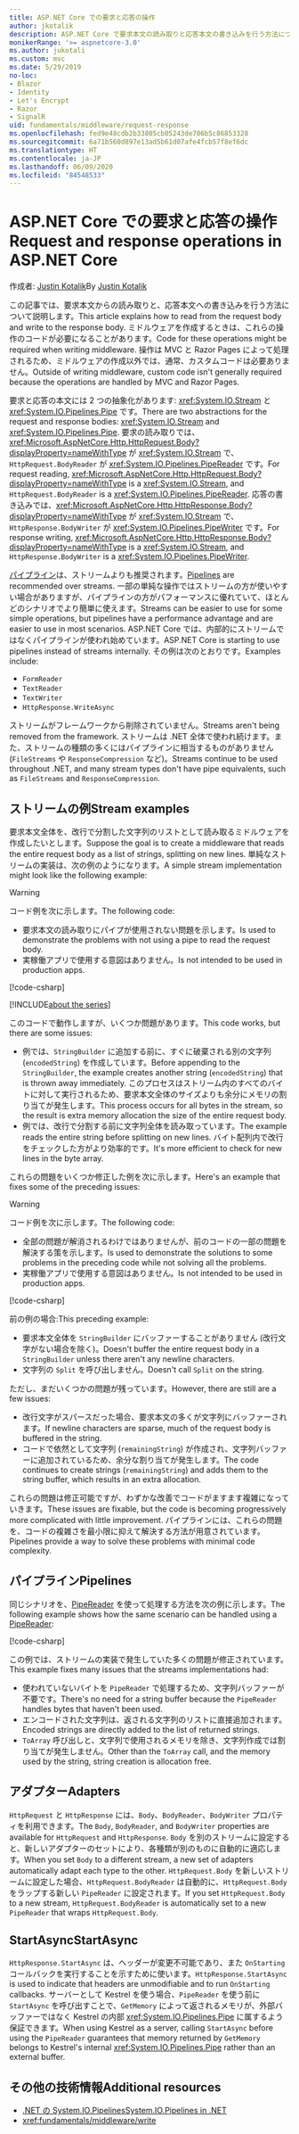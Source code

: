 ```yaml
---
title: ASP.NET Core での要求と応答の操作
author: jkotalik
description: ASP.NET Core で要求本文の読み取りと応答本文の書き込みを行う方法について説明します。
monikerRange: '>= aspnetcore-3.0'
ms.author: jukotali
ms.custom: mvc
ms.date: 5/29/2019
no-loc:
- Blazor
- Identity
- Let's Encrypt
- Razor
- SignalR
uid: fundamentals/middleware/request-response
ms.openlocfilehash: fed9e48cdb2b33805cb05243de706b5c86853328
ms.sourcegitcommit: 6a71b560d897e13ad5b61d07afe4fcb57f8ef6dc
ms.translationtype: HT
ms.contentlocale: ja-JP
ms.lasthandoff: 06/09/2020
ms.locfileid: "84548533"
---
```

# <a name="request-and-response-operations-in-aspnet-core"></a><span data-ttu-id="6d56c-103">ASP.NET Core での要求と応答の操作</span><span class="sxs-lookup"><span data-stu-id="6d56c-103">Request and response operations in ASP.NET Core</span></span>

<span data-ttu-id="6d56c-104">作成者: [Justin Kotalik](https://github.com/jkotalik)</span><span class="sxs-lookup"><span data-stu-id="6d56c-104">By [Justin Kotalik](https://github.com/jkotalik)</span></span>

<span data-ttu-id="6d56c-105">この記事では、要求本文からの読み取りと、応答本文への書き込みを行う方法について説明します。</span><span class="sxs-lookup"><span data-stu-id="6d56c-105">This article explains how to read from the request body and write to the response body.</span></span> <span data-ttu-id="6d56c-106">ミドルウェアを作成するときは、これらの操作のコードが必要になることがあります。</span><span class="sxs-lookup"><span data-stu-id="6d56c-106">Code for these operations might be required when writing middleware.</span></span> <span data-ttu-id="6d56c-107">操作は MVC と Razor Pages によって処理されるため、ミドルウェアの作成以外では、通常、カスタムコードは必要ありません。</span><span class="sxs-lookup"><span data-stu-id="6d56c-107">Outside of writing middleware, custom code isn't generally required because the operations are handled by MVC and Razor Pages.</span></span>

<span data-ttu-id="6d56c-108">要求と応答の本文には 2 つの抽象化があります: <xref:System.IO.Stream> と <xref:System.IO.Pipelines.Pipe> です。</span><span class="sxs-lookup"><span data-stu-id="6d56c-108">There are two abstractions for the request and response bodies: <xref:System.IO.Stream> and <xref:System.IO.Pipelines.Pipe>.</span></span> <span data-ttu-id="6d56c-109">要求の読み取りでは、<xref:Microsoft.AspNetCore.Http.HttpRequest.Body?displayProperty=nameWithType> が <xref:System.IO.Stream> で、`HttpRequest.BodyReader` が <xref:System.IO.Pipelines.PipeReader> です。</span><span class="sxs-lookup"><span data-stu-id="6d56c-109">For request reading, <xref:Microsoft.AspNetCore.Http.HttpRequest.Body?displayProperty=nameWithType> is a <xref:System.IO.Stream>, and `HttpRequest.BodyReader` is a <xref:System.IO.Pipelines.PipeReader>.</span></span> <span data-ttu-id="6d56c-110">応答の書き込みでは、<xref:Microsoft.AspNetCore.Http.HttpResponse.Body?displayProperty=nameWithType> が <xref:System.IO.Stream> で、`HttpResponse.BodyWriter` が <xref:System.IO.Pipelines.PipeWriter> です。</span><span class="sxs-lookup"><span data-stu-id="6d56c-110">For response writing, <xref:Microsoft.AspNetCore.Http.HttpResponse.Body?displayProperty=nameWithType> is a <xref:System.IO.Stream>, and `HttpResponse.BodyWriter` is a <xref:System.IO.Pipelines.PipeWriter>.</span></span>

<span data-ttu-id="6d56c-111">[パイプライン](/dotnet/standard/io/pipelines)は、ストリームよりも推奨されます。</span><span class="sxs-lookup"><span data-stu-id="6d56c-111">[Pipelines](/dotnet/standard/io/pipelines) are recommended over streams.</span></span> <span data-ttu-id="6d56c-112">一部の単純な操作ではストリームの方が使いやすい場合がありますが、パイプラインの方がパフォーマンスに優れていて、ほとんどのシナリオでより簡単に使えます。</span><span class="sxs-lookup"><span data-stu-id="6d56c-112">Streams can be easier to use for some simple operations, but pipelines have a performance advantage and are easier to use in most scenarios.</span></span> <span data-ttu-id="6d56c-113">ASP.NET Core では、内部的にストリームではなくパイプラインが使われ始めています。</span><span class="sxs-lookup"><span data-stu-id="6d56c-113">ASP.NET Core is starting to use pipelines instead of streams internally.</span></span> <span data-ttu-id="6d56c-114">その例は次のとおりです。</span><span class="sxs-lookup"><span data-stu-id="6d56c-114">Examples include:</span></span>

* `FormReader`
* `TextReader`
* `TextWriter`
* `HttpResponse.WriteAsync`

<span data-ttu-id="6d56c-115">ストリームがフレームワークから削除されていません。</span><span class="sxs-lookup"><span data-stu-id="6d56c-115">Streams aren't being removed from the framework.</span></span> <span data-ttu-id="6d56c-116">ストリームは .NET 全体で使われ続けます。また、ストリームの種類の多くにはパイプラインに相当するものがありません (`FileStreams` や `ResponseCompression` など)。</span><span class="sxs-lookup"><span data-stu-id="6d56c-116">Streams continue to be used throughout .NET, and many stream types don't have pipe equivalents, such as `FileStreams` and `ResponseCompression`.</span></span>

## <a name="stream-examples"></a><span data-ttu-id="6d56c-117">ストリームの例</span><span class="sxs-lookup"><span data-stu-id="6d56c-117">Stream examples</span></span>

<span data-ttu-id="6d56c-118">要求本文全体を、改行で分割した文字列のリストとして読み取るミドルウェアを作成したいとします。</span><span class="sxs-lookup"><span data-stu-id="6d56c-118">Suppose the goal is to create a middleware that reads the entire request body as a list of strings, splitting on new lines.</span></span> <span data-ttu-id="6d56c-119">単純なストリームの実装は、次の例のようになります。</span><span class="sxs-lookup"><span data-stu-id="6d56c-119">A simple stream implementation might look like the following example:</span></span>

> [!WARNING]
> <span data-ttu-id="6d56c-120">コード例を次に示します。</span><span class="sxs-lookup"><span data-stu-id="6d56c-120">The following code:</span></span>
> * <span data-ttu-id="6d56c-121">要求本文の読み取りにパイプが使用されない問題を示します。</span><span class="sxs-lookup"><span data-stu-id="6d56c-121">Is used to demonstrate the problems with not using a pipe to read the request body.</span></span>
> * <span data-ttu-id="6d56c-122">実稼働アプリで使用する意図はありません。</span><span class="sxs-lookup"><span data-stu-id="6d56c-122">Is not intended to be used in production apps.</span></span>

[!code-csharp[](request-response/samples/3.x/RequestResponseSample/Startup.cs?name=GetListOfStringsFromStream)]

[!INCLUDE[about the series](~/includes/code-comments-loc.md)]

<span data-ttu-id="6d56c-123">このコードで動作しますが、いくつか問題があります。</span><span class="sxs-lookup"><span data-stu-id="6d56c-123">This code works, but there are some issues:</span></span>

* <span data-ttu-id="6d56c-124">例では、`StringBuilder` に追加する前に、すぐに破棄される別の文字列 (`encodedString`) を作成しています。</span><span class="sxs-lookup"><span data-stu-id="6d56c-124">Before appending to the `StringBuilder`, the example creates another string (`encodedString`) that is thrown away immediately.</span></span> <span data-ttu-id="6d56c-125">このプロセスはストリーム内のすべてのバイトに対して実行されるため、要求本文全体のサイズよりも余分にメモリの割り当てが発生します。</span><span class="sxs-lookup"><span data-stu-id="6d56c-125">This process occurs for all bytes in the stream, so the result is extra memory allocation the size of the entire request body.</span></span>
* <span data-ttu-id="6d56c-126">例では、改行で分割する前に文字列全体を読み取っています。</span><span class="sxs-lookup"><span data-stu-id="6d56c-126">The example reads the entire string before splitting on new lines.</span></span> <span data-ttu-id="6d56c-127">バイト配列内で改行をチェックした方がより効率的です。</span><span class="sxs-lookup"><span data-stu-id="6d56c-127">It's more efficient to check for new lines in the byte array.</span></span>

<span data-ttu-id="6d56c-128">これらの問題をいくつか修正した例を次に示します。</span><span class="sxs-lookup"><span data-stu-id="6d56c-128">Here's an example that fixes some of the preceding issues:</span></span>

> [!WARNING]
> <span data-ttu-id="6d56c-129">コード例を次に示します。</span><span class="sxs-lookup"><span data-stu-id="6d56c-129">The following code:</span></span>
> * <span data-ttu-id="6d56c-130">全部の問題が解消されるわけではありませんが、前のコードの一部の問題を解決する策を示します。</span><span class="sxs-lookup"><span data-stu-id="6d56c-130">Is used to demonstrate the solutions to some problems in the preceding code while not solving all the problems.</span></span>
> * <span data-ttu-id="6d56c-131">実稼働アプリで使用する意図はありません。</span><span class="sxs-lookup"><span data-stu-id="6d56c-131">Is not intended to be used in production apps.</span></span>

[!code-csharp[](request-response/samples/3.x/RequestResponseSample/Startup.cs?name=GetListOfStringsFromStreamMoreEfficient)]

<span data-ttu-id="6d56c-132">前の例の場合:</span><span class="sxs-lookup"><span data-stu-id="6d56c-132">This preceding example:</span></span>

* <span data-ttu-id="6d56c-133">要求本文全体を `StringBuilder` にバッファーすることがありません (改行文字がない場合を除く)。</span><span class="sxs-lookup"><span data-stu-id="6d56c-133">Doesn't buffer the entire request body in a `StringBuilder` unless there aren't any newline characters.</span></span>
* <span data-ttu-id="6d56c-134">文字列の `Split` を呼び出しません。</span><span class="sxs-lookup"><span data-stu-id="6d56c-134">Doesn't call `Split` on the string.</span></span>

<span data-ttu-id="6d56c-135">ただし、まだいくつかの問題が残っています。</span><span class="sxs-lookup"><span data-stu-id="6d56c-135">However, there are still are a few issues:</span></span>

* <span data-ttu-id="6d56c-136">改行文字がスパースだった場合、要求本文の多くが文字列にバッファーされます。</span><span class="sxs-lookup"><span data-stu-id="6d56c-136">If newline characters are sparse, much of the request body is buffered in the string.</span></span>
* <span data-ttu-id="6d56c-137">コードで依然として文字列 (`remainingString`) が作成され、文字列バッファーに追加されているため、余分な割り当てが発生します。</span><span class="sxs-lookup"><span data-stu-id="6d56c-137">The code continues to create strings (`remainingString`) and adds them to the string buffer, which results in an extra allocation.</span></span>

<span data-ttu-id="6d56c-138">これらの問題は修正可能ですが、わずかな改善でコードがますます複雑になっていきます。</span><span class="sxs-lookup"><span data-stu-id="6d56c-138">These issues are fixable, but the code is becoming progressively more complicated with little improvement.</span></span> <span data-ttu-id="6d56c-139">パイプラインには、これらの問題を、コードの複雑さを最小限に抑えて解決する方法が用意されています。</span><span class="sxs-lookup"><span data-stu-id="6d56c-139">Pipelines provide a way to solve these problems with minimal code complexity.</span></span>

## <a name="pipelines"></a><span data-ttu-id="6d56c-140">パイプライン</span><span class="sxs-lookup"><span data-stu-id="6d56c-140">Pipelines</span></span>

<span data-ttu-id="6d56c-141">同じシナリオを、[PipeReader](/dotnet/standard/io/pipelines#pipe) を使って処理する方法を次の例に示します。</span><span class="sxs-lookup"><span data-stu-id="6d56c-141">The following example shows how the same scenario can be handled using a [PipeReader](/dotnet/standard/io/pipelines#pipe):</span></span>

[!code-csharp[](request-response/samples/3.x/RequestResponseSample/Startup.cs?name=GetListOfStringFromPipe)]

<span data-ttu-id="6d56c-142">この例では、ストリームの実装で発生していた多くの問題が修正されています。</span><span class="sxs-lookup"><span data-stu-id="6d56c-142">This example fixes many issues that the streams implementations had:</span></span>

* <span data-ttu-id="6d56c-143">使われていないバイトを `PipeReader` で処理するため、文字列バッファーが不要です。</span><span class="sxs-lookup"><span data-stu-id="6d56c-143">There's no need for a string buffer because the `PipeReader` handles bytes that haven't been used.</span></span>
* <span data-ttu-id="6d56c-144">エンコードされた文字列は、返される文字列のリストに直接追加されます。</span><span class="sxs-lookup"><span data-stu-id="6d56c-144">Encoded strings are directly added to the list of returned strings.</span></span>
* <span data-ttu-id="6d56c-145">`ToArray` 呼び出しと、文字列で使用されるメモリを除き、文字列作成では割り当てが発生しません。</span><span class="sxs-lookup"><span data-stu-id="6d56c-145">Other than the `ToArray` call, and the memory used by the string, string creation is allocation free.</span></span>

## <a name="adapters"></a><span data-ttu-id="6d56c-146">アダプター</span><span class="sxs-lookup"><span data-stu-id="6d56c-146">Adapters</span></span>

<span data-ttu-id="6d56c-147">`HttpRequest` と `HttpResponse` には、`Body`、`BodyReader`、`BodyWriter` プロパティを利用できます。</span><span class="sxs-lookup"><span data-stu-id="6d56c-147">The `Body`, `BodyReader`, and `BodyWriter` properties are available for `HttpRequest` and `HttpResponse`.</span></span> <span data-ttu-id="6d56c-148">`Body` を別のストリームに設定すると、新しいアダプターのセットにより、各種類が別のものに自動的に適応します。</span><span class="sxs-lookup"><span data-stu-id="6d56c-148">When you set `Body` to a different stream, a new set of adapters automatically adapt each type to the other.</span></span> <span data-ttu-id="6d56c-149">`HttpRequest.Body` を新しいストリームに設定した場合、`HttpRequest.BodyReader` は自動的に、`HttpRequest.Body` をラップする新しい `PipeReader` に設定されます。</span><span class="sxs-lookup"><span data-stu-id="6d56c-149">If you set `HttpRequest.Body` to a new stream, `HttpRequest.BodyReader` is automatically set to a new `PipeReader` that wraps `HttpRequest.Body`.</span></span>

## <a name="startasync"></a><span data-ttu-id="6d56c-150">StartAsync</span><span class="sxs-lookup"><span data-stu-id="6d56c-150">StartAsync</span></span>

<span data-ttu-id="6d56c-151">`HttpResponse.StartAsync` は、ヘッダーが変更不可能であり、また `OnStarting` コールバックを実行することを示すために使います。</span><span class="sxs-lookup"><span data-stu-id="6d56c-151">`HttpResponse.StartAsync` is used to indicate that headers are unmodifiable and to run `OnStarting` callbacks.</span></span> <span data-ttu-id="6d56c-152">サーバーとして Kestrel を使う場合、`PipeReader` を使う前に `StartAsync` を呼び出すことで、`GetMemory` によって返されるメモリが、外部バッファーではなく Kestrel の内部 <xref:System.IO.Pipelines.Pipe> に属するよう保証できます。</span><span class="sxs-lookup"><span data-stu-id="6d56c-152">When using Kestrel as a server, calling `StartAsync` before using the `PipeReader` guarantees that memory returned by `GetMemory` belongs to Kestrel's internal <xref:System.IO.Pipelines.Pipe> rather than an external buffer.</span></span>

## <a name="additional-resources"></a><span data-ttu-id="6d56c-153">その他の技術情報</span><span class="sxs-lookup"><span data-stu-id="6d56c-153">Additional resources</span></span>

* [<span data-ttu-id="6d56c-154">.NET の System.IO.Pipelines</span><span class="sxs-lookup"><span data-stu-id="6d56c-154">System.IO.Pipelines in .NET</span></span>](/dotnet/standard/io/pipelines)
* <xref:fundamentals/middleware/write>

<!-- Test with Postman or other tool. See image in static directory. -->
